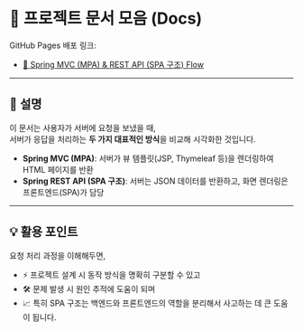 # 📑 프로젝트 문서 모음 (Docs)

GitHub Pages 배포 링크:

- [🚀 Spring MVC (MPA) & REST API (SPA 구조) Flow](https://eunhoss1.github.io/yju-capstone-2025/mvc-rest-flow.html)

---

## 📌 설명
이 문서는 사용자가 서버에 요청을 보냈을 때,  
서버가 응답을 처리하는 **두 가지 대표적인 방식**을 비교해 시각화한 것입니다.

- **Spring MVC (MPA)**: 서버가 뷰 템플릿(JSP, Thymeleaf 등)을 렌더링하여 HTML 페이지를 반환  
- **Spring REST API (SPA 구조)**: 서버는 JSON 데이터를 반환하고, 화면 렌더링은 프론트엔드(SPA)가 담당  

---

## 💡 활용 포인트
요청 처리 과정을 이해해두면,  
- ⚡ 프로젝트 설계 시 동작 방식을 명확히 구분할 수 있고  
- 🛠️ 문제 발생 시 원인 추적에 도움이 되며  
- 📈 특히 SPA 구조는 백엔드와 프론트엔드의 역할을 분리해서 사고하는 데 큰 도움이 됩니다.
